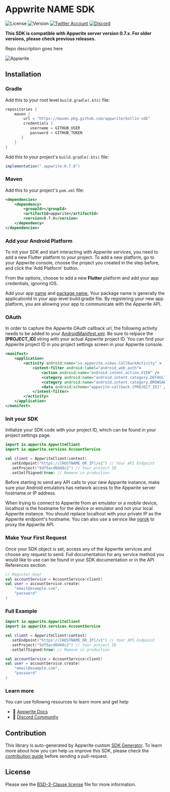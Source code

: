 # Appwrite NAME SDK

![License](https://img.shields.io/github/license/appwrite/kotlin-sdk.svg?style=flat-square)
![Version](https://img.shields.io/badge/api%20version-0.7.0-blue.svg?style=flat-square)
[![Twitter Account](https://img.shields.io/twitter/follow/appwrite_io?color=00acee&label=twitter&style=flat-square)](https://twitter.com/appwrite_io)
[![Discord](https://img.shields.io/discord/564160730845151244?label=discord&style=flat-square)](https://appwrite.io/discord)

**This SDK is compatible with Appwrite server version 0.7.x. For older versions, please check previous releases.**

Repo description goes here

![Appwrite](https://appwrite.io/v1/images/console.png)

## Installation

### Gradle
Add this to your root level `build.gradle(.kts)` file:

```groovy
repositories {
    maven { 
        url = "https://maven.pkg.github.com/appwrite/kotlin-sdk"
        credentials {
           username = GITHUB_USER
           password = GITHUB_TOKEN
       }
    }
}
```

Add this to your project's `build.gradle(.kts)` file:

```groovy
implementation(".appwrite:0.7.0")
```

### Maven
Add this to your project's `pom.xml` file:

```xml
<dependencies>
    <dependency>
        <groupId></groupId>
        <artifactId>appwrite</artifactId>
        <version>0.7.0</version>
    </dependency>
</dependencies>
```



### Add your Android Platform
To init your SDK and start interacting with Appwrite services, you need to add a new Flutter platform to your project. To add a new platform, go to your Appwrite console, choose the project you created in the step before, and click the 'Add Platform' button.

From the options, choose to add a new **Flutter** platform and add your app credentials, ignoring iOS.

Add your app <u>name</u> and <u>package name</u>, Your package name is generally the applicationId in your app-level build.gradle file. By registering your new app platform, you are allowing your app to communicate with the Appwrite API.

### OAuth
In order to capture the Appwrite OAuth callback url, the following activity needs to be added to your [AndroidManifest.xml](https://github.com/appwrite/playground-for-flutter/blob/master/android/app/src/main/AndroidManifest.xml). Be sure to relpace the **[PROJECT_ID]** string with your actual Appwrite project ID. You can find your Appwrite project ID in you project settings screen in your Appwrite console.

```xml
<manifest>
    <application>
        <activity android:name="io.appwrite.views.CallbackActivity" >
            <intent-filter android:label="android_web_auth">
                <action android:name="android.intent.action.VIEW" />
                <category android:name="android.intent.category.DEFAULT" />
                <category android:name="android.intent.category.BROWSABLE" />
                <data android:scheme="appwrite-callback-[PROJECT_ID]" />
            </intent-filter>
        </activity>
    </application>
</manifest>
```

### Init your SDK

<p>Initialize your SDK code with your project ID, which can be found in your project settings page.

```kotlin
import io.appwrite.AppwriteClient
import io.appwrite.services.AccountService

val client = AppwriteClient(context)
  .setEndpoint("https://[HOSTNAME_OR_IP]/v1") // Your API Endpoint
  .setProject("5df5acd0d48c2") // Your project ID
  .setSelfSigned(true) // Remove in production
```

Before starting to send any API calls to your new Appwrite instance, make sure your Android emulators has network access to the Appwrite server hostname or IP address.

When trying to connect to Appwrite from an emulator or a mobile device, localhost is the hostname for the device or emulator and not your local Appwrite instance. You should replace localhost with your private IP as the Appwrite endpoint's hostname. You can also use a service like [ngrok](https://ngrok.com/) to proxy the Appwrite API.

### Make Your First Request

<p>Once your SDK object is set, access any of the Appwrite services and choose any request to send. Full documentation for any service method you would like to use can be found in your SDK documentation or in the API References section.

```kotlin
// Register User
val accountService = AccountService(client)
val user = accountService.create(
    "email@example.com", 
    "password"
)
```

### Full Example

```kotlin
import io.appwrite.AppwriteClient
import io.appwrite.services.AccountService

val client = AppwriteClient(context)
  .setEndpoint("https://[HOSTNAME_OR_IP]/v1") // Your API Endpoint
  .setProject("5df5acd0d48c2") // Your project ID
  .setSelfSigned(true) // Remove in production

val accountService = AccountService(client)
val user = accountService.create(
    "email@example.com", 
    "password"
)
```

### Learn more
You can use followng resources to learn more and get help
- 📜 [Appwrite Docs](https://appwrite.io/docs)
- 💬 [Discord Community](https://appwrite.io/discord)
        

## Contribution

This library is auto-generated by Appwrite custom [SDK Generator](https://github.com/appwrite/sdk-generator). To learn more about how you can help us improve this SDK, please check the [contribution guide](https://github.com/appwrite/sdk-generator/blob/master/CONTRIBUTING.md) before sending a pull-request.

## License

Please see the [BSD-3-Clause license](https://raw.githubusercontent.com/appwrite/appwrite/master/LICENSE) file for more information.